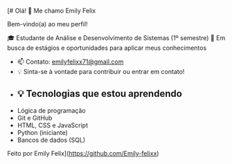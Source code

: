 [# Olá! 👋 Me chamo Emily Felix

Bem-vindo(a) ao meu perfil!  

🎓 Estudante de Análise e Desenvolvimento de Sistemas (1º semestre)
🚀 Em busca de estágios e oportunidades para aplicar meus conhecimentos
- 📫 Contato: emilyfelixx71@gmail.com
- 💡 Sinta-se à vontade para contribuir ou entrar em contato!
- ## 💡 Tecnologias que estou aprendendo
-  Lógica de programação
- Git e GitHub
- HTML, CSS e JavaScript
- Python (iniciante)
- Bancos de dados (SQL)

Feito por Emily Felix](https://github.com/Emily-felixx)
